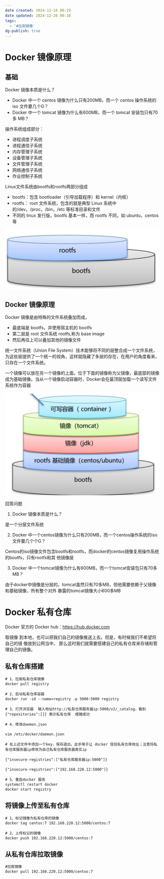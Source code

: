 ```yaml
---
date created: 2024-12-16 00:29
date updated: 2024-12-26 00:16
tags:
  - '#拉取镜像'
dg-publish: true
---
```


# Docker 镜像原理

## 基础

Docker 镜像本质是什么？

- Docker 中一个 centos 镜像为什么只有200MB，而一个 centos 操作系统的 iso 文件要几个G？
- Docker 中一个 tomcat 镜像为什么有600MB，而一个 tomcat 安装包只有70多 MB？

操作系统组成部分：

- 进程调度子系统
- 进程通信子系统
- 内存管理子系统
- 设备管理子系统
- 文件管理子系统
- 网络通信子系统
- 作业控制子系统

Linux文件系统由bootfs和rootfs两部分组成

- bootfs：包含 bootloader（引导加载程序）和 kernel（内核）
- rootfs： root 文件系统，包含的就是典型 Linux 系统中的/dev，/proc，/bin，/etc 等标准目录和文件
- 不同的 linux 发行版，bootfs 基本一样，而 rootfs 不同，如 ubuntu，centos 等

![](https://raw.githubusercontent.com/hacket/ObsidianOSS/master/obsidian/202412160035835.png)

## Docker 镜像原理

Docker 镜像是由特殊的文件系统叠加而成，

- 最底端是 bootfs，并使用宿主机的 bootfs
- 第二层是 root 文件系统 rootfs,称为 base image
- 然后再往上可以叠加其他的镜像文件

统一文件系统（Union File System）技术能够将不同的层整合成一个文件系统，为这些层提供了一个统一的视角，这样就隐藏了多层的存在，在用户的角度看来，只存在一个文件系统。

一个镜像可以放在另一个镜像的上面。位于下面的镜像称为父镜像，最底部的镜像成为基础镜像。当从一个镜像启动容器时，Docker会在最顶层加载一个读写文件系统作为容器

![](https://raw.githubusercontent.com/hacket/ObsidianOSS/master/obsidian/202412160036199.png)

回答问题

1. Docker 镜像本质是什么？

是一个分层文件系统

2. Docker 中一个centos镜像为什么只有200MB，而一个centos操作系统的iso文件要几个个G？

Centos的iso镜像文件包含bootfs和rootfs，而docker的centos镜像复用操作系统的bootfs，只有rootfs和其
他镜像层

3. Docker 中一个tomcat镜像为什么有600MB，而一个tomcat安装包只有70多MB？

由于docker中镜像是分层的，tomcat虽然只有70多MB，但他需要依赖于父镜像和基础镜像，所有整个对外
暴露的tomcat镜像大小600多MB

# Docker 私有仓库

Docker 官方的 Docker hub：<https://hub.docker.com>

取镜像 到本地，也可以把我们自己的镜像推送上去。但是，有时候我们不希望将自己的镜 像放到公网当中，
那么这时我们就需要搭建自己的私有仓库来存储和管理自己的镜像。

## 私有仓库搭建

```shell
# 1、拉取私有仓库镜像
docker pull registry

# 2、启动私有仓库容器
docker run -id --name=registry -p 5000:5000 registry

# 3、打开浏览器  输入地址http://私有仓库服务器ip:5000/v2/_catalog，看到{"repositories":[]} 表示私有仓库  搭建成功

# 4、修改daemon.json   

vim /etc/docker/daemon.json    

# 在上述文件中添加一个key，保存退出。此步用于让 docker 信任私有仓库地址；注意将私有仓库服务器ip修改为自己私有仓库服务器真实ip 

{"insecure-registries":["私有仓库服务器ip:5000"]} 

{"insecure-registries":["192.168.220.12:5000"]} 

# 5、重启docker 服务
systemctl restart docker
docker start registry
```

## 将镜像上传至私有仓库

```shell
# 1、标记镜像为私有仓库的镜像
docker tag centos:7 192.168.220.12:5000/centos:7

# 2、上传标记的镜像
docker push 192.168.220.12:5000/centos:7
```

## 从私有仓库拉取镜像

```shell
#拉取镜像
docker pull 192.168.220.12:5000/centos:7
```
